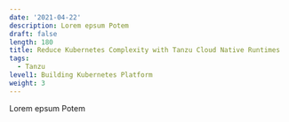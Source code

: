 ```yaml
---
date: '2021-04-22'
description: Lorem epsum Potem
draft: false
length: 180
title: Reduce Kubernetes Complexity with Tanzu Cloud Native Runtimes
tags:
  - Tanzu
level1: Building Kubernetes Platform
weight: 3
---
```


Lorem epsum Potem
